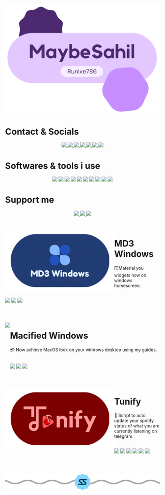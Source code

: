 <img src="assets/IMG_6969.PNG">  

# Contact & Socials
<p align="center">

  
  <a href="https://github.com/runixe786">
    <img src="https://ziadoua.github.io/m3-Markdown-Badges/badges/Github/github2.svg">
  </a>

  <a href="https://bit.ly/MaybeSahil">
    <img src="https://ziadoua.github.io/m3-Markdown-Badges/badges/MyPortfolio/myportfolio2.svg">
  </a>
 
 <a href="https://www.linkedin.com/in/sahil-seth-152ab5284/">
    <img src="https://ziadoua.github.io/m3-Markdown-Badges/badges/LinkedIn/linkedin1.svg">
  </a>

<a href="mailto:sahilseth2099@gmail.com">
    <img src="https://ziadoua.github.io/m3-Markdown-Badges/badges/Gmail/gmail1.svg">
</a>

<a href="https://x.com/sahilseth003?s=21">
    <img src="https://ziadoua.github.io/m3-Markdown-Badges/badges/Twitter/twitter2.svg">
</a> 

<a href="http://discordapp.com/users/maybesahil1">
    <img src="https://ziadoua.github.io/m3-Markdown-Badges/badges/Discord/discord2.svg">
</a> 

<a href="https://open.spotify.com/user/y4x9opyy7wyx5mzdersrro37j?si=6ag0xZZPS0ywurQJzbYyXQ&dd=1">
    <img src="https://ziadoua.github.io/m3-Markdown-Badges/badges/Spotify/spotify3.svg">
</a>

  # Softwares & tools i use
<p align="center">
  
  <img src="https://ziadoua.github.io/m3-Markdown-Badges/badges/Windows/windows2.svg">
  <img src="https://ziadoua.github.io/m3-Markdown-Badges/badges/Android/android2.svg">
  <img src="https://ziadoua.github.io/m3-Markdown-Badges/badges/Linux/linux2.svg">
  <img src="https://ziadoua.github.io/m3-Markdown-Badges/badges/iOS/ios1.svg">
  <img src="https://ziadoua.github.io/m3-Markdown-Badges/badges/Debian/debian2.svg">
  <img src="https://ziadoua.github.io/m3-Markdown-Badges/badges/Ubuntu/ubuntu1.svg">
  <img src="https://ziadoua.github.io/m3-Markdown-Badges/badges/Figma/figma2.svg">
  <img src="https://ziadoua.github.io/m3-Markdown-Badges/badges/Dribble/dribble1.svg">
  <img src="https://ziadoua.github.io/m3-Markdown-Badges/badges/Illustrator/illustrator2.svg">
  <img src="https://ziadoua.github.io/m3-Markdown-Badges/badges/Photoshop/photoshop1.svg">

  # Support me
<p align="center">

<a href="https://www.buymeacoffee.com/sahilseth2s">
    <img src="https://ziadoua.github.io/m3-Markdown-Badges/badges/BuyMeACoffee/buymeacoffee3.svg">
</a>

<a href="https://www.paypal.me/sahilseth123">
    <img src="https://ziadoua.github.io/m3-Markdown-Badges/badges/PayPal/paypal1.svg">
</a>
  <img src="https://ziadoua.github.io/m3-Markdown-Badges/badges/Sponsor/sponsor1.svg">
</p>

<br>

<p>
  <a href="https://github.com/runixe786/MD3-Windows"><img src="assets/md3.png" height="200px" align="left"></a>
  <h1>MD3 Windows</h1>
  🪟Material you widgets now on windows homescreen.
  <br><br>
  <p>
    <img src="https://m3-markdown-badges.vercel.app/stars/9/2/runixe786/MD3-Windows">
    <img src="https://ziadoua.github.io/m3-Markdown-Badges/badges/Windows/windows2.svg">
    <img src="https://ziadoua.github.io/m3-Markdown-Badges/badges/Android/android3.svg">
  </p>
</p>
<br>
<br>

<p>
  <a href="https://github.com/runixe786/Macified-Windows"><img src="assets/IMG_6971.PNG" height="200px" align="left"></a>
  <h1>Macified Windows</h1>
  💳 Now achieve MacOS look on your windows desktop using my guides.
  <br><br>
  <p>
    <img src="https://m3-markdown-badges.vercel.app/stars/9/2/runixe786/Macified-Windows">
    <img src="https://ziadoua.github.io/m3-Markdown-Badges/badges/Windows/windows2.svg">
    <img src="https://ziadoua.github.io/m3-Markdown-Badges/badges/macOS/macos3.svg">
  </p>
</p>

<br>
<br>

<p>
  <a href="https://github.com/runixe786/Tunify"><img src="assets/IMG_6973.PNG" height="200px" align="left"></a>
  <h1>Tunify</h1>
  🏅 Script to auto update your spotify status of what you are currently listening on telegram.
  <br><br>
  <p>
    <img src="https://m3-markdown-badges.vercel.app/stars/9/1/runixe786/Tunify">
    <img src="https://ziadoua.github.io/m3-Markdown-Badges/badges/Android/android3.svg">
    <img src="https://ziadoua.github.io/m3-Markdown-Badges/badges/Windows/windows1.svg">
    <img src="https://ziadoua.github.io/m3-Markdown-Badges/badges/macOS/macos1.svg">
    <img src="https://ziadoua.github.io/m3-Markdown-Badges/badges/Linux/linux2.svg">
    <img src="https://ziadoua.github.io/m3-Markdown-Badges/badges/Javascript/javascript3.svg">
  </p>
</p>

<br>
<br>
 
<p align="center">  
  <picture>
    <img alt="Footer" src="assets/IMG_6982.PNG">
  </picture>
</p>


